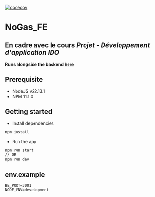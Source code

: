 [![codecov](https://codecov.io/github/Yves-Shaheem/NoGas_FE/branch/dev/graph/badge.svg?token=9G0UQUYO0R)](https://codecov.io/github/Yves-Shaheem/NoGas_FE)
# NoGas_FE
## En cadre avec le cours *Projet - Développement d'application IDO*
**Runs alongside the backend [here](https://github.com/Yves-Shaheem/NoGas_BE)**

## Prerequisite
- NodeJS v22.13.1
- NPM 11.1.0
## Getting started
- Install dependencies
```bash
npm install
```
- Run the app
```bash
npm run start
// OR
npm run dev
```
## env.example
```
BE_PORT=3001
NODE_ENV=development
```
